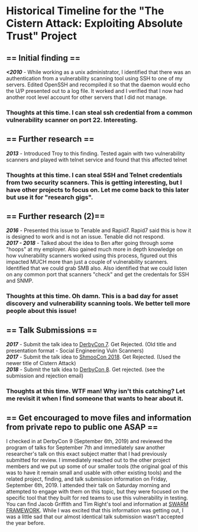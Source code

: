 # Historical Timeline for the "The Cistern Attack: Exploiting Absolute Trust" Project

## == Initial finding ==
***<2010*** - While working as a unix administrator, I identified that there was an authentication from a vulnerability scanning tool using SSH to one of my servers. Edited OpenSSH and recompiled it so that the daemon would echo the U/P presented out to a log file. It worked and I verified that I now had another root level account for other servers that I did not manage.
### Thoughts at this time. I can steal ssh credential from a common vulnerability scanner on port 22. Interesting.

## == Further research ==
***2013*** - Introduced Troy to this finding. Tested again with two vulnerability scanners and played with telnet service and found that this affected telnet

### Thoughts at this time. I can steal SSH and Telnet credentials from two security scanners. This is getting interesting, but I have other projects to focus on. Let me come back to this later but use it for "research gigs".

## == Further research (2)==
***2016*** - Presented this issue to Tenable and Rapid7. Rapid7 said this is how it is designed to work and is not an issue. Tenable did not respond.<br />
***2017 - 2018*** - Talked about the idea to Ben after going through some "hoops" at my employer. Also gained much more in depth knowledge on how vulnerability scanners worked using this process, figured out this impacted MUCH more than just a couple of vulnerability scanners. Identified that we could grab SMB also. Also identified that we could listen on any common port that scanners "check" and get the credentals for SSH and SNMP.
### Thoughts at this time. Oh damn. This is a bad day for asset discovery and vulnerability scanning tools. We better tell more people about this issue!

## == Talk Submissions ==
***2017*** - Submit the talk idea to [DerbyCon 7](../master/DerbyCon7TalkSubmission.md "DerbyCon 7 Submission"). Get Rejected. (Old title and presentation format - Social Engineering Vuln Scanners)<br />
***2017*** - Submit the talk idea to [ShmooCon 2018](../master/ShmooCon2018TalkSubmission.md "ShmooCon 2018 Submission"). Get Rejected. (Used the newer title of Cistern Attack)<br />
***2018*** - Submit the talk idea to [DerbyCon 8](../master/DerbyCon8TalkSubmission.md "DerbyCon 8 Submission"). Get rejected. (see the submission and rejection email) <br />
### Thoughts at this time. WTF man! Why isn't this catching? Let me revisit it when I find someone that wants to hear about it.

## == Get encouraged to move files and information from private repo to public one ASAP ==
I checked in at DerbyCon 9 (September 6th, 2019) and reviewed the program of talks for September 7th and immediately saw another researcher's talk on this exact subject matter that I had previously submitted for review. I immediately reached out to the other project members and we put up some of our smaller tools (the original goal of this was to have it remain small and usable with other existing tools) and the related project, finding, and talk submission information on Friday, September 6th, 2019. I attended their talk on Saturday morning and attempted to engage with them on this topic, but they were focused on the specific tool that they built for red teams to use this vulnerability in testing. 
You can find Jacob Griffith and Tim Right's tool and information at [SWARM FRAMEWORK](https://github.com/swarmframework/swarm). While I was excited that this information was getting out, I was a little sad that our almost identical talk submission wasn't accepted the year before.


